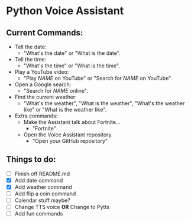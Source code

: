 # Python Voice Assistant
## Current Commands:
* Tell the date:
  - "What's the date" or "What is the date".
* Tell the time:
  - "What's the time" or "What is the time".
* Play a YouTube video:
  - "Play _NAME_ on YouTube" or "Search for _NAME_ on YouTube".
* Open a Google search:
  - "Search for _NAME_ online".
* Find the current weather:
  - "What's the weather", "What is the weather", "What's the weather like" or "What is the weather like".
* Extra commands:
  - Make the Assistant talk about Fortnite...
    - "Fortnite"
  - Open the Voice Assistant repository.
    - "Open your GitHub repository"
## Things to do:
- [ ] Finish off README.md
- [X] Add date command
- [X] Add weather command
- [ ] Add flip a coin command
- [ ] Calendar stuff maybe?
- [ ] Change TTS voice **OR** Change to Pytts
- [ ] Add fun commands
